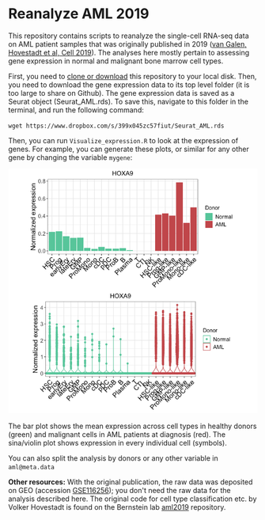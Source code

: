 # Reanalyze AML 2019

This repository contains scripts to reanalyze the single-cell RNA-seq data on AML patient samples that was originally published in 2019 ([van Galen, Hovestadt et al, Cell 2019](https://pubmed.ncbi.nlm.nih.gov/30827681/)). The analyses here mostly pertain to assessing gene expression in normal and malignant bone marrow cell types.

First, you need to [clone or download](https://www.freecodecamp.org/news/10-important-git-commands-that-every-developer-should-know/) this repository to your local disk. Then, you need to download the gene expression data to its top level folder (it is too large to share on Github). The gene expression data is saved as a Seurat object (Seurat_AML.rds). To save this, navigate to this folder in the terminal, and run the following command:

`wget https://www.dropbox.com/s/399x045zc57fiut/Seurat_AML.rds`

Then, you can run `Visualize_expression.R` to look at the expression of genes. For example, you can generate these plots, or similar for any other gene by changing the variable `mygene`:

![alt text](/images/HOXA9_bar_and_sina.png "HOXA9 expression")

The bar plot shows the mean expression across cell types in healthy donors (green) and malignant cells in AML patients at diagnosis (red). The sina/violin plot shows expression in every individual cell (symbols).

You can also split the analysis by donors or any other variable in `aml@meta.data`

**Other resources:** With the original publication, the raw data was deposited on GEO (accession [GSE116256](https://www.ncbi.nlm.nih.gov/geo/query/acc.cgi?acc=GSE116256)); you don't need the raw data for the analysis described here. The original code for cell type classification etc. by Volker Hovestadt is found on the Bernstein lab [aml2019](https://github.com/BernsteinLab/aml2019) repository. 
